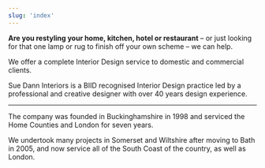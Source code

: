 ```yaml
---
slug: 'index'
---
```


**Are you restyling your home, kitchen, hotel or restaurant** – or just looking for that one lamp or rug to finish off your own scheme – we can help.

We offer a complete Interior Design service to domestic and commercial clients.

Sue Dann Interiors is a BIID recognised Interior Design practice led by a professional and creative designer with over 40 years design experience.

---

The company was founded in Buckinghamshire in 1998 and serviced the Home Counties and London for seven years.

We undertook many projects in Somerset and Wiltshire after moving to Bath in 2005, and now service all of the South Coast of the country, as well as London.
